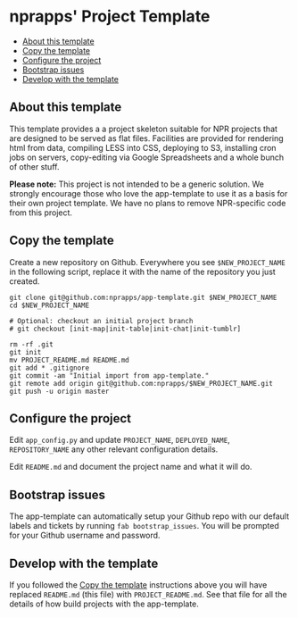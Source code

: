 nprapps' Project Template
=========================

* [About this template](#about-this-template)
* [Copy the template](#copy-the-template)
* [Configure the project](#configure-the-project)
* [Bootstrap issues](#bootstrap-issues)
* [Develop with the template](#develop-with-the-template)

About this template
-------------------

This template provides a a project skeleton suitable for NPR projects that are designed to be served as flat files. Facilities are provided for rendering html from data, compiling LESS into CSS, deploying to S3, installing cron jobs on servers, copy-editing via Google Spreadsheets and a whole bunch of other stuff.

**Please note:** This project is not intended to be a generic solution. We strongly encourage those who love the app-template to use it as a basis for their own project template. We have no plans to remove NPR-specific code from this project.

Copy the template
-----------------

Create a new repository on Github. Everywhere you see ``$NEW_PROJECT_NAME`` in the following script, replace it with the name of the repository you just created.

```
git clone git@github.com:nprapps/app-template.git $NEW_PROJECT_NAME
cd $NEW_PROJECT_NAME

# Optional: checkout an initial project branch
# git checkout [init-map|init-table|init-chat|init-tumblr]

rm -rf .git
git init
mv PROJECT_README.md README.md
git add * .gitignore
git commit -am "Initial import from app-template."
git remote add origin git@github.com:nprapps/$NEW_PROJECT_NAME.git
git push -u origin master
```

Configure the project
---------------------

Edit ``app_config.py`` and update ``PROJECT_NAME``, ``DEPLOYED_NAME``, ``REPOSITORY_NAME`` any other relevant configuration details.

Edit ``README.md`` and document the project name and what it will do.

Bootstrap issues
----------------

The app-template can automatically setup your Github repo with our default labels and tickets by running ``fab bootstrap_issues``. You will be prompted for your Github username and password.

Develop with the template
----------------------------

If you followed the [Copy the template](#copy-the-template) instructions above you will have replaced `README.md` (this file) with `PROJECT_README.md`. See that file for all the details of how build projects with the app-template.

